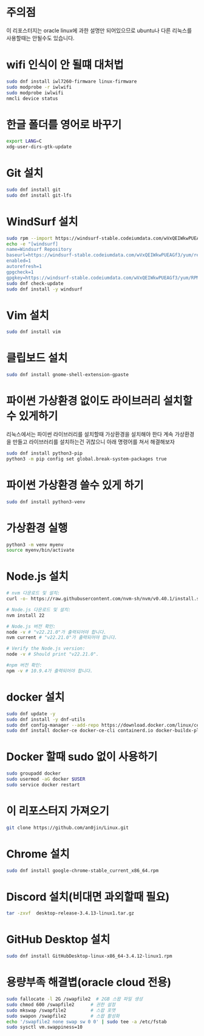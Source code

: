 # 주의점
이 리포스터지는 oracle linux에 과한 설명만 되어있으므로 ubuntu나 다른 리눅스를 사용할때는 안될수도 있습니다.

# wifi 인식이 안 될떄 대처법
```bash
sudo dnf install iwl7260-firmware linux-firmware
sudo modprobe -r iwlwifi
sudo modprobe iwlwifi
nmcli device status
```


# 한글 폴더를 영어로 바꾸기

```bash
export LANG=C
xdg-user-dirs-gtk-update
```

# Git 설치

```bash
sudo dnf install git
sudo dnf install git-lfs
```

# WindSurf 설치

```bash
sudo rpm --import https://windsurf-stable.codeiumdata.com/wVxQEIWkwPUEAGf3/yum/RPM-GPG-KEY-windsurf
echo -e "[windsurf]
name=Windsurf Repository
baseurl=https://windsurf-stable.codeiumdata.com/wVxQEIWkwPUEAGf3/yum/repo/
enabled=1
autorefresh=1
gpgcheck=1
gpgkey=https://windsurf-stable.codeiumdata.com/wVxQEIWkwPUEAGf3/yum/RPM-GPG-KEY-windsurf" | sudo tee /etc/yum.repos.d/windsurf.repo > /dev/null
sudo dnf check-update
sudo dnf install -y windsurf
```

# Vim 설치

```bash
sudo dnf install vim
```

# 클립보드 설치

```bash
sudo dnf install gnome-shell-extension-gpaste
```

# 파이썬 가상환경 없이도 라이브러리 설치할수 있게하기

리눅스에서는 파이썬 라이브러리를 설치할때 가상환경을 설치해야 한다 계속 가상환경을 만들고 라이브러리를 설치하는건 귀찮으니 아래 명령어를 쳐서 해결해보자

```bash
sudo dnf install python3-pip
python3 -m pip config set global.break-system-packages true
```

# 파이썬 가상환경 쓸수 있게 하기

```bash
sudo dnf install python3-venv
```

# 가상환경 실행

```bash
python3 -m venv myenv
source myenv/bin/activate
```

# Node.js 설치

```bash
# nvm 다운로드 및 설치:
curl -o- https://raw.githubusercontent.com/nvm-sh/nvm/v0.40.1/install.sh | bash

# Node.js 다운로드 및 설치:
nvm install 22

# Node.js 버전 확인:
node -v # "v22.21.0"가 출력되어야 합니다.
nvm current # "v22.21.0"가 출력되어야 합니다.

# Verify the Node.js version:
node -v # Should print "v22.21.0".

#npm 버전 확인:
npm -v # 10.9.4가 출력되어야 합니다.

```



# docker 설치
```bash
sudo dnf update -y	
sudo dnf install -y dnf-utils
sudo dnf config-manager --add-repo https://download.docker.com/linux/centos/docker-ce.repo
sudo dnf install docker-ce docker-ce-cli containerd.io docker-buildx-plugin docker-compose-plugin
```

# Docker 할때 sudo 없이 사용하기

```bash
sudo groupadd docker
sudo usermod -aG docker $USER
sudo service docker restart
```

# 이 리포스터지 가져오기

```bash
git clone https://github.com/an0jin/Linux.git
```

# Chrome 설치

```bash
sudo dnf install google-chrome-stable_current_x86_64.rpm
```


# Discord 설치(비대면 과외할때 필요)

```bash
tar -zxvf  desktop-release-3.4.13-linux1.tar.gz
```

# GitHub Desktop 설치

```bash
sudo dnf install GitHubDesktop-linux-x86_64-3.4.12-linux1.rpm
```
# 용량부족 해결볍(oracle cloud 전용)

```bash
sudo fallocate -l 2G /swapfile2  # 2GB 스왑 파일 생성
sudo chmod 600 /swapfile2      # 권한 설정
sudo mkswap /swapfile2         # 스왑 포맷
sudo swapon /swapfile2         # 스왑 활성화
echo '/swapfile2 none swap sw 0 0' | sudo tee -a /etc/fstab
sudo sysctl vm.swappiness=10
```



